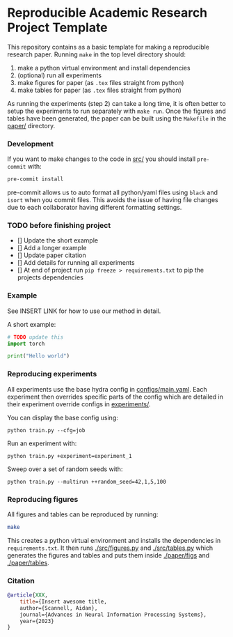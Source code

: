 # Reproducible Academic Research Project Template
This repository contains as a basic template for making a reproducible research paper.
Running `make` in the top level directory should:
1. make a python virtual environment and install dependencies
2. (optional) run all experiments
3. make figures for paper (as `.tex` files straight from python)
4. make tables for paper (as `.tex` files straight from python)

As running the experiments (step 2) can take a long time, it is often better to setup the experiments to run separately with `make run`.
Once the figures and tables have been generated, the paper can be built using the `Makefile` in the [paper/](./paper/) directory.


### Development
If you want to make changes to the code in [src/](.src/) you should install `pre-commit` with:
```sh
pre-commit install
```
pre-commit allows us to auto format all python/yaml files using `black` and `isort` when you commit files.
This avoids the issue of having file changes due to each collaborator having different formatting  settings.


### TODO before finishing project
- [] Update the short example
- [] Add a longer example
- [] Update paper citation
- [] Add details for running all experiments
- [] At end of project run `pip freeze > requirements.txt` to pip the projects dependencies

### Example
See INSERT LINK for how to use our method in detail.

A short example:
```python
# TODO update this
import torch

print("Hello world")
```

### Reproducing experiments
All experiments use the base hydra config in [configs/main.yaml](configs/main.yaml).
Each experiment then overrides specific parts of the config which are detailed in their experiment override configs in [experiments/](configs/experiment/).

You can display the base config using:
``` shell
python train.py --cfg=job
```
Run an experiment with:
``` shell
python train.py +experiment=experiment_1
```
Sweep over a set of random seeds with:
``` shell
python train.py --multirun ++random_seed=42,1,5,100
```

### Reproducing figures
All figures and tables can be reproduced by running:
```sh
make
```
This creates a python virtual environment and installs the dependencies in `requirements.txt`.
It then runs [./src/figures.py](./src/figures.py) and [./src/tables.py](./src/tables.py) which generates the figures and tables and puts them inside 
[./paper/figs](./paper/fig) and [./paper/tables](./paper/tables).


### Citation
```bibtex
@article{XXX,
    title={Insert awesome title,
    author={Scannell, Aidan},
    journal={Advances in Neural Information Processing Systems},
    year={2023}
}
```
